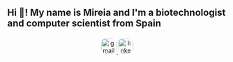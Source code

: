<h2 align="left">Hi 👋! My name is Mireia and I'm a biotechnologist and computer scientist from Spain</h2>

###

<div align="center">
  <a href="mailto:mireiagasco271@gmail.com">
    <img src="https://img.shields.io/static/v1?message=Gmail&logo=gmail&label=&color=D14836&logoColor=white&labelColor=&style=for-the-badge" height="35" alt="gmail logo" style="border-radius: 10px;" />
  </a>
  <a href="https://www.linkedin.com/in/mireia-gasco-agorreta-89ba521a6/" target="_blank">
    <img src="https://img.shields.io/static/v1?message=LinkedIn&logo=linkedin&label=&color=0077B5&logoColor=white&labelColor=&style=for-the-badge" height="35" alt="linkedin logo" style="border-radius: 10px;" />
  </a>
</div>



###
